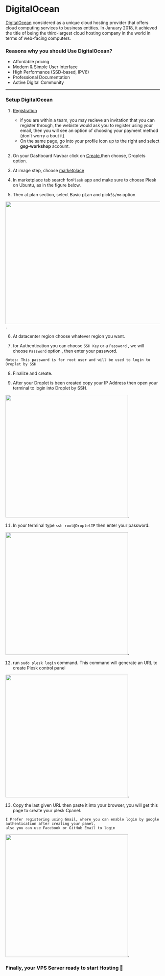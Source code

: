 # DigitalOcean

[DigitalOcean](https://www.digitalocean.com/) considered as a unique cloud hosting provider that offers cloud computing services to business entities. In January 2018, it achieved the title of being the third-largest cloud hosting company in the world in terms of web-facing computers.

### Reasons why you should Use DigitalOcean?
- Affordable pricing
- Modern & Simple User Interface
- High Performance (SSD-based, IPV6)
- Professional Documentation
- Active Digital Community

---
### Setup DigitalOcean
1. [Registration](https://cloud.digitalocean.com/registrations/new)
   - if you are within a team, you may recieve an invitation that you can register through, the webiste would ask you to register using your email, then you will see an option of choosing your payment method (don't worry a bout it).
   -  On the same page, go into your profile icon up to the right and select **gsg-workshop** account. 

2. On your Dashboard Navbar click on [Create ](https://www.digitalocean.com/docs/droplets/how-to/create/)then choose, Droplets option.
3. At image step, choose [marketplace](https://www.digitalocean.com/docs/marketplace/)
4. In marketplace tab search for`Plesk` app and make sure to choose Plesk on Ubuntu, as in the figure below.
5. Then at plan section, select Basic pLan and pick`5$/mo` option.


<img src="https://i.imgur.com/cxkRMXg.png" width="600" height="400" align-items="center">.


6. At datacenter region choose whatever region you want.

7. for Authentication you can choose `SSH Key` or a `Password` , we will choose `Password` option , then enter your password.

```
Notes: This password is for root user and will be used to login to Droplet by SSH
```


8. Finalize and create.

9. After your Droplet is been created copy your IP Address then open your terminal to login into Droplet by SSH.


<img src="https://i.imgur.com/Ybz3mYQ.jpg" width="400">.


11. In your terminal type `ssh root@DropletIP` then enter your password.


<img src="https://i.imgur.com/FDtbXTf.jpg" width="400">.


12. run `sudo plesk login` command. This command will generate an URL to create Plesk control panel


<img src="https://i.imgur.com/nyiaooF.jpg" width="400">.

13. Copy the last given URL then paste it into your browser, you will get this page to create your plesk Cpanel.

```
I Prefer registering using Gmail, where you can enable login by google authentication after creating your panel,
also you can use Facebook or GitHub Email to login 
```

<img src="https://i.imgur.com/z0qXKQv.jpg" width="400">.


### Finally, your VPS Server ready to start Hosting :tada: 

